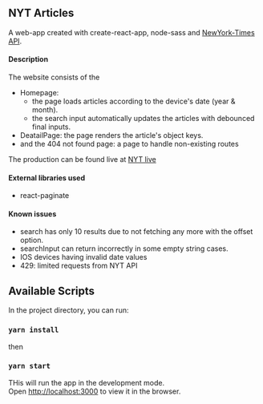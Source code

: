 ## NYT Articles

A web-app created with create-react-app, node-sass and [NewYork-Times API](https://developer.nytimes.com/apis).<br />

#### Description

The website consists of the

- Homepage:
  - the page loads articles according to the device's date (year & month).
  - the search input automatically updates the articles with debounced final inputs.
- DeatailPage: the page renders the article's object keys.
- and the 404 not found page: a page to handle non-existing routes

The production can be found live at [NYT live](https://ny-times-pi.now.sh/)

#### External libraries used

- react-paginate

#### Known issues

- search has only 10 results due to not fetching any more with the offset option.
- searchInput can return incorrectly in some empty string cases.
- IOS devices having invalid date values
- 429: limited requests from NYT API

## Available Scripts

In the project directory, you can run:

### `yarn install`

then

### `yarn start`

THis will run the app in the development mode.<br />
Open [http://localhost:3000](http://localhost:3000) to view it in the browser.
